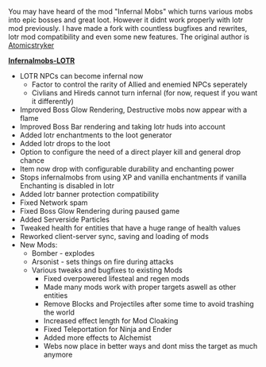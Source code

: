You may have heard of the mod "Infernal Mobs" which turns various mobs into epic bosses and great loot. However it didnt work properly with lotr mod previously. I have made a fork with countless bugfixes and rewrites, lotr mod compatibility and even some new features. The original author is [Atomicstryker](<https://github.com/AtomicStryker/atomicstrykers-minecraft-mods>)

**[Infernalmobs-LOTR](<https://github.com/Javanosa/infernalmobs-lotr>)**
- LOTR NPCs can become infernal now
  - Factor to control the rarity of Allied and enemied NPCs seperately
  - Civlians and Hireds cannot turn infernal (for now, request if you want it differently)
- Improved Boss Glow Rendering, Destructive mobs now appear with a flame
- Improved Boss Bar rendering and taking lotr huds into account
- Added lotr enchantments to the loot generator
- Added lotr drops to the loot
- Option to configure the need of a direct player kill and general drop chance
- Item now drop with configurable durability and enchanting power
- Stops infernalmobs from using XP and vanilla enchantments if vanilla Enchanting is disabled in lotr
- Added lotr banner protection compatibility
- Fixed Network spam
- Fixed Boss Glow Rendering during paused game
- Added Serverside Particles
- Tweaked health for entities that have a huge range of health values
- Reworked client-server sync, saving and loading of mods
- New Mods:
  - Bomber - explodes
  - Arsonist - sets things on fire during attacks
  - Various tweaks and bugfixes to existing Mods
    - Fixed overpowered lifesteal and regen mods
    - Made many mods work with proper targets aswell as other entities
    - Remove Blocks and Projectiles after some time to avoid trashing the world
    - Increased effect length for Mod Cloaking
    - Fixed Teleportation for Ninja and Ender
    - Added more effects to Alchemist
    - Webs now place in better ways and dont miss the target as much anymore
